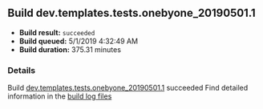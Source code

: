 ## Build dev.templates.tests.onebyone_20190501.1
- **Build result:** `succeeded`
- **Build queued:** 5/1/2019 4:32:49 AM
- **Build duration:** 375.31 minutes
### Details
Build [dev.templates.tests.onebyone_20190501.1](https://winappstudio.visualstudio.com/web/build.aspx?pcguid=a4ef43be-68ce-4195-a619-079b4d9834c2&builduri=vstfs%3a%2f%2f%2fBuild%2fBuild%2f27875) succeeded
Find detailed information in the [build log files](https://uwpctdiags.blob.core.windows.net/buildlogs/dev.templates.tests.onebyone_20190501.1_logs.zip)
